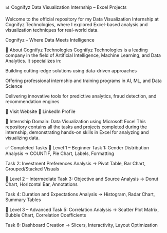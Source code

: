 📊 Cognifyz Data Visualization Internship – Excel Projects

Welcome to the official repository for my Data Visualization Internship at Cognifyz Technologies, where I explored Excel-based analysis and visualization techniques for real-world data.


Cognifyz – Where Data Meets Intelligence

🏢 About Cognifyz Technologies
Cognifyz Technologies is a leading company in the field of Artificial Intelligence, Machine Learning, and Data Analytics. It specializes in:

Building cutting-edge solutions using data-driven approaches

Offering professional internship and training programs in AI, ML, and Data Science

Delivering innovative tools for predictive analytics, fraud detection, and recommendation engines

🔗 Visit Website
🔗 LinkedIn Profile

📁 Internship Domain: Data Visualization using Microsoft Excel
This repository contains all the tasks and projects completed during the internship, demonstrating hands-on skills in Excel for analyzing and visualizing data.

✅ Completed Tasks
🔹 Level 1 – Beginner
Task 1: Gender Distribution Analysis
→ COUNTIF, Pie Chart, Labels, Formatting

Task 2: Investment Preferences Analysis
→ Pivot Table, Bar Chart, Grouped/Stacked Visuals

🔹 Level 2 – Intermediate
Task 3: Objective and Source Analysis
→ Donut Chart, Horizontal Bar, Annotations

Task 4: Duration and Expectations Analysis
→ Histogram, Radar Chart, Summary Tables

🔹 Level 3 – Advanced
Task 5: Correlation Analysis
→ Scatter Plot Matrix, Bubble Chart, Correlation Coefficients

Task 6: Dashboard Creation
→ Slicers, Interactivity, Layout Optimization


